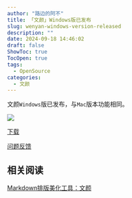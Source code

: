 ```yaml
---
author: "路边的阿不"
title: 「文颜」Windows版已发布
slug: wenyan-windows-version-released
description: ""
date: 2024-09-18 14:46:02
draft: false
ShowToc: true
TocOpen: true
tags:
  - OpenSource
categories:
  - 文颜
---
```

文颜`Windows`版已发布，与`Mac`版本功能相同。

![](imgs/posts/2024-09-18-wenyan-windows-version-released/win.webp)

[下载](https://api.yuzhi.tech/download?app=wenyan)

[问题反馈](https://yuzhi.tech/contact)

## 相关阅读

[Markdown排版美化工具：文颜](https://babyno.top/posts/2024/08/introduce-for-wenyan/)